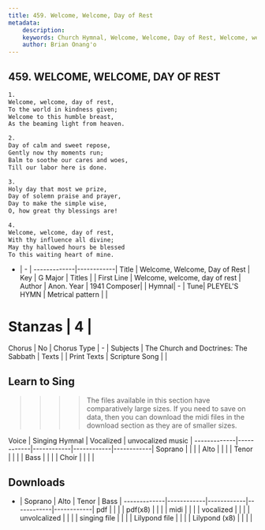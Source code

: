 ```yaml
---
title: 459. Welcome, Welcome, Day of Rest
metadata:
    description: 
    keywords: Church Hymnal, Welcome, Welcome, Day of Rest, Welcome, welcome, day of rest, 
    author: Brian Onang'o
---
```



## 459. WELCOME, WELCOME, DAY OF REST

```txt
1.
Welcome, welcome, day of rest, 
To the world in kindness given;
Welcome to this humble breast,
As the beaming light from heaven.

2.
Day of calm and sweet repose,
Gently now thy moments run;
Balm to soothe our cares and woes,
Till our labor here is done.

3.
Holy day that most we prize,
Day of solemn praise and prayer,
Day to make the simple wise,
O, how great thy blessings are!

4.
Welcome, welcome, day of rest,
With thy influence all divine;
May thy hallowed hours be blessed
To this waiting heart of mine.
```

- |   -  |
-------------|------------|
Title | Welcome, Welcome, Day of Rest |
Key | G Major |
Titles |  |
First Line | Welcome, welcome, day of rest |
Author |  Anon.
Year | 1941
Composer|  |
Hymnal|  - |
Tune| PLEYEL'S HYMN |
Metrical pattern | |
# Stanzas | 4 |
Chorus | No |
Chorus Type | - |
Subjects | The Church and Doctrines: The Sabbath |
Texts |  |
Print Texts | 
Scripture Song |  |
  
## Learn to Sing

>>>> The files available in this section have comparatively large sizes. If you need to save on data, then you can download the midi files in the download section as they are of smaller sizes.

Voice |  Singing Hymnal | Vocalized | unvocalized music |
-------------|------------|------------|------------|------------|
Soprano | | | |
Alto | | | |
Tenor | | | |
Bass | | | |
Choir | | | |

## Downloads

- |  Soprano | Alto | Tenor | Bass |
-------------|------------|------------|------------|------------|
pdf | | | |
pdf(x8) | | | |
midi | | | |
vocalized | | | |
unvolcalized | | | |
singing file | | | |
Lilypond file | | | |
Lilypond (x8) | | | |
  